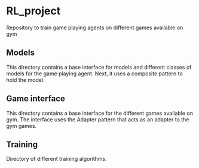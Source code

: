 # RL_project

Repository to train game playing agents on different games available on gym

## Models

This directory contains a base interface for models and different classes of models for the game playing agent. Next, it uses a composite pattern
to hold the model. 

## Game interface

This directory contains a base interface for the different games available on gym. The interface uses the Adapter pattern that acts as an adapter to the 
gym games.

## Training 

Directory of different training algorithms. 
